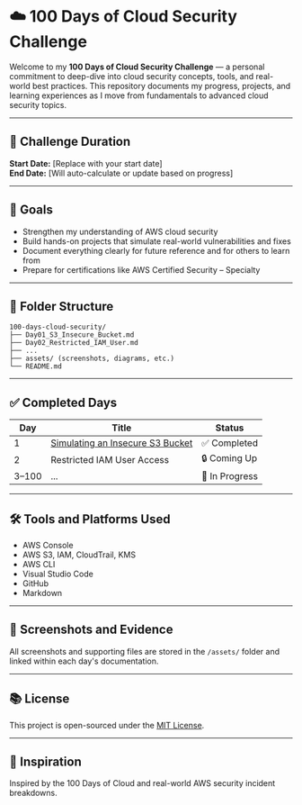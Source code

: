 # ☁️ 100 Days of Cloud Security Challenge

Welcome to my **100 Days of Cloud Security Challenge** — a personal commitment to deep-dive into cloud security concepts, tools, and real-world best practices. This repository documents my progress, projects, and learning experiences as I move from fundamentals to advanced cloud security topics.

---

## 📅 Challenge Duration

**Start Date:** [Replace with your start date]  
**End Date:** [Will auto-calculate or update based on progress]

---

## 🧭 Goals

- Strengthen my understanding of AWS cloud security
- Build hands-on projects that simulate real-world vulnerabilities and fixes
- Document everything clearly for future reference and for others to learn from
- Prepare for certifications like AWS Certified Security – Specialty

---

## 📂 Folder Structure

```plaintext
100-days-cloud-security/
├── Day01_S3_Insecure_Bucket.md
├── Day02_Restricted_IAM_User.md
├── ...
├── assets/ (screenshots, diagrams, etc.)
└── README.md
```

---

## ✅ Completed Days

| Day | Title | Status |
|-----|-------|--------|
| 1 | [Simulating an Insecure S3 Bucket](Day01_S3_Insecure_Bucket.md) | ✅ Completed |
| 2 | Restricted IAM User Access | 🔒 Coming Up |
| 3–100 | ... | 🔄 In Progress |

---

## 🛠️ Tools and Platforms Used

- AWS Console
- AWS S3, IAM, CloudTrail, KMS
- AWS CLI
- Visual Studio Code
- GitHub
- Markdown

---

## 📸 Screenshots and Evidence

All screenshots and supporting files are stored in the `/assets/` folder and linked within each day's documentation.

---

## 📚 License

This project is open-sourced under the [MIT License](LICENSE).

---

## 🙌 Inspiration

Inspired by the 100 Days of Cloud and real-world AWS security incident breakdowns.

